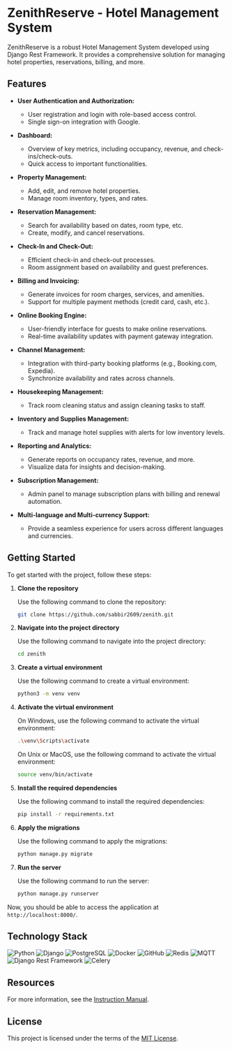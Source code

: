 # ZenithReserve - Hotel Management System

ZenithReserve is a robust Hotel Management System developed using Django Rest Framework. It provides a comprehensive solution for managing hotel properties, reservations, billing, and more.

## Features

- **User Authentication and Authorization:**
  - User registration and login with role-based access control.
  - Single sign-on integration with Google.

- **Dashboard:**
  - Overview of key metrics, including occupancy, revenue, and check-ins/check-outs.
  - Quick access to important functionalities.

- **Property Management:**
  - Add, edit, and remove hotel properties.
  - Manage room inventory, types, and rates.

- **Reservation Management:**
  - Search for availability based on dates, room type, etc.
  - Create, modify, and cancel reservations.

- **Check-In and Check-Out:**
  - Efficient check-in and check-out processes.
  - Room assignment based on availability and guest preferences.

- **Billing and Invoicing:**
  - Generate invoices for room charges, services, and amenities.
  - Support for multiple payment methods (credit card, cash, etc.).

- **Online Booking Engine:**
  - User-friendly interface for guests to make online reservations.
  - Real-time availability updates with payment gateway integration.

- **Channel Management:**
  - Integration with third-party booking platforms (e.g., Booking.com, Expedia).
  - Synchronize availability and rates across channels.

- **Housekeeping Management:**
  - Track room cleaning status and assign cleaning tasks to staff.

- **Inventory and Supplies Management:**
  - Track and manage hotel supplies with alerts for low inventory levels.

- **Reporting and Analytics:**
  - Generate reports on occupancy rates, revenue, and more.
  - Visualize data for insights and decision-making.

- **Subscription Management:**
  - Admin panel to manage subscription plans with billing and renewal automation.

- **Multi-language and Multi-currency Support:**
  - Provide a seamless experience for users across different languages and currencies.


## Getting Started

To get started with the project, follow these steps:

1. **Clone the repository**

   Use the following command to clone the repository:

   ```bash
   git clone https://github.com/sabbir2609/zenith.git
   ```

2. **Navigate into the project directory**

   Use the following command to navigate into the project directory:

   ```bash
   cd zenith
   ```

3. **Create a virtual environment**

   Use the following command to create a virtual environment:

   ```bash
   python3 -m venv venv
   ```

4. **Activate the virtual environment**

   On Windows, use the following command to activate the virtual environment:

   ```bash
   .\venv\Scripts\activate
   ```

   On Unix or MacOS, use the following command to activate the virtual environment:

   ```bash
   source venv/bin/activate
   ```

5. **Install the required dependencies**

   Use the following command to install the required dependencies:

   ```bash
   pip install -r requirements.txt
   ```

6. **Apply the migrations**

   Use the following command to apply the migrations:

   ```bash
   python manage.py migrate
   ```

7. **Run the server**

   Use the following command to run the server:

   ```bash
   python manage.py runserver
   ```

Now, you should be able to access the application at `http://localhost:8000/`.


## Technology Stack

![Python](https://img.shields.io/badge/-Python-333333?style=flat&logo=python)
![Django](https://img.shields.io/badge/-Django-333333?style=flat&logo=django)
![PostgreSQL](https://img.shields.io/badge/-PostgreSQL-333333?style=flat&logo=postgresql)
![Docker](https://img.shields.io/badge/-Docker-333333?style=flat&logo=docker)
![GitHub](https://img.shields.io/badge/-GitHub-333333?style=flat&logo=github)
![Redis](https://img.shields.io/badge/-Redis-333333?style=flat&logo=redis)
![MQTT](https://img.shields.io/badge/-MQTT-333333?style=flat&logo=mqtt)
![Django Rest Framework](https://img.shields.io/badge/-Django%20Rest%20Framework-333333?style=flat)
![Celery](https://img.shields.io/badge/-Celery-333333?style=flat&logo=celery)



## Resources

For more information, see the [Instruction Manual](resource/Instruction.md).

## License

This project is licensed under the terms of the [MIT License](LICENSE).
